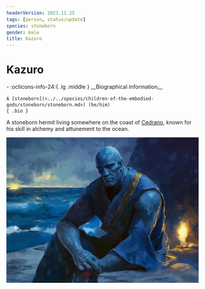 ```yaml
---
headerVersion: 2023.11.25
tags: [person, status/update]
species: stoneborn
gender: male
title: Kazuro
---
```

# Kazuro
<div class="grid cards ext-narrow-margin ext-one-column" markdown>
- :octicons-info-24:{ .lg .middle } __Biographical Information__

    A [stoneborn](<../../species/children-of-the-embodied-gods/stoneborn/stoneborn.md>) (he/him)  
    { .bio }

</div>




A stoneborn hermit living somewhere on the coast of [Cedrano](<../../gazetteer/west-coast/chardonian-empire/apporia/cedrano.md>), known for his skill in alchemy and attunement to the ocean. 

![Kazuro Portrait](../../assets/kazuro-portrait.png)